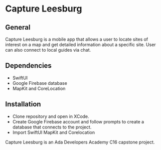 # Capture Leesburg

## General

Capture Leesburg is a mobile app that allows a user to locate sites of interest on a map and get detailed information about a specific site. User can also connect to local guides via chat.


## Dependencies
- SwiftUI
- Google Firebase database
- MapKit and CoreLocation 

## Installation
- Clone repository and open in XCode.
- Create Google Firebase account and follow prompts to create a database that connects to the project.
- Import SwiftUI MapKit and Corelocation 

Capture Leesburg is an Ada Developers Academy C16 capstone project.
